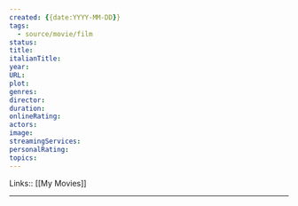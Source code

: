 ```yaml
---
created: {{date:YYYY-MM-DD}}
tags:
  - source/movie/film
status: 
title: 
italianTitle: 
year: 
URL: 
plot: 
genres: 
director: 
duration: 
onlineRating: 
actors: 
image: 
streamingServices: 
personalRating: 
topics:
---
```

Links:: [[My Movies]]

---




